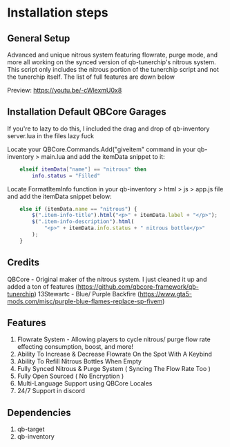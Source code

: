 # Installation steps

## General Setup
Advanced and unique nitrous system featuring flowrate, purge mode, and more all working on the synced version of qb-tunerchip's nitrous system. This script only includes the nitrous portion of the tunerchip script and not the tunerchip itself. The list of full features are down below

Preview: https://youtu.be/-cWlexmU0x8

## Installation Default QBCore Garages
If you're to lazy to do this, I included the drag and drop of qb-inventory server.lua in the files lazy fuck

Locate your QBCore.Commands.Add("giveitem" command in your qb-inventory > main.lua and add the itemData snippet to it: 
```lua
	elseif itemData["name"] == "nitrous" then
		info.status = "Filled"
```
Locate FormatItemInfo function in your qb-inventory > html > js > app.js file and add the itemData snippet below:
```js
    else if (itemData.name == "nitrous") {
        $(".item-info-title").html("<p>" + itemData.label + "</p>");
        $(".item-info-description").html(
            "<p>" + itemData.info.status + " nitrous bottle</p>"
        );
    }
```

## Credits
QBCore - Original maker of the nitrous system. I just cleaned it up and added a ton of features (https://github.com/qbcore-framework/qb-tunerchip)
13Stewartc - Blue/ Purple Backfire (https://www.gta5-mods.com/misc/purple-blue-flames-replace-sp-fivem)

## Features
1. Flowrate System - Allowing players to cycle nitrous/ purge flow rate effecting consumption, boost, and more!
2. Ability To Increase & Decrease Flowrate On the Spot With A Keybind
3. Ability To Refill Nitrous Bottles When Empty
4. Fully Synced Nitrous & Purge System ( Syncing The Flow Rate Too )
5. Fully Open Sourced ( No Encryption )
6. Multi-Language Support using QBCore Locales
7. 24/7 Support in discord

## Dependencies
1. qb-target
2. qb-inventory